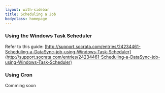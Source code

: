 ```yaml
---
layout: with-sidebar
title: Scheduling a Job
bodyclass: homepage
---
```


### Using the Windows Task Scheduler

Refer to this guide:
[http://support.socrata.com/entries/24234461-Scheduling-a-DataSync-job-using-Windows-Task-Scheduler](http://support.socrata.com/entries/24234461-Scheduling-a-DataSync-job-using-Windows-Task-Scheduler)


### Using Cron

Comming soon